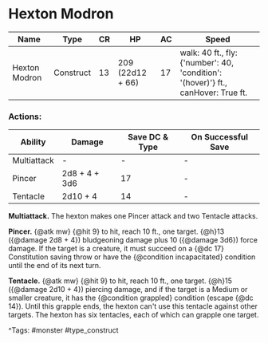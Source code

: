 # Hexton Modron

| Name | Type | CR | HP | AC | Speed |
|------|------|----|----|----|-------|
| Hexton Modron | Construct | 13 | 209 (22d12 + 66) | 17 | walk: 40 ft., fly: {'number': 40, 'condition': '(hover)'} ft., canHover: True ft. |

### Actions:

| Ability | Damage | Save DC & Type | On Successful Save |
|---------|--------|----------------|--------------------|
| Multiattack | - | - | - |
| Pincer | 2d8 + 4 + 3d6 | 17 | - |
| Tentacle | 2d10 + 4 | 14 | - |


**Multiattack.** The hexton makes one Pincer attack and two Tentacle attacks.

**Pincer.** {@atk mw} {@hit 9} to hit, reach 10 ft., one target. {@h}13 ({@damage 2d8 + 4}) bludgeoning damage plus 10 ({@damage 3d6}) force damage. If the target is a creature, it must succeed on a {@dc 17} Constitution saving throw or have the {@condition incapacitated} condition until the end of its next turn.

**Tentacle.** {@atk mw} {@hit 9} to hit, reach 10 ft., one target. {@h}15 ({@damage 2d10 + 4}) piercing damage, and if the target is a Medium or smaller creature, it has the {@condition grappled} condition (escape {@dc 14}). Until this grapple ends, the hexton can't use this tentacle against other targets. The hexton has six tentacles, each of which can grapple one target.

^Tags: #monster #type_construct